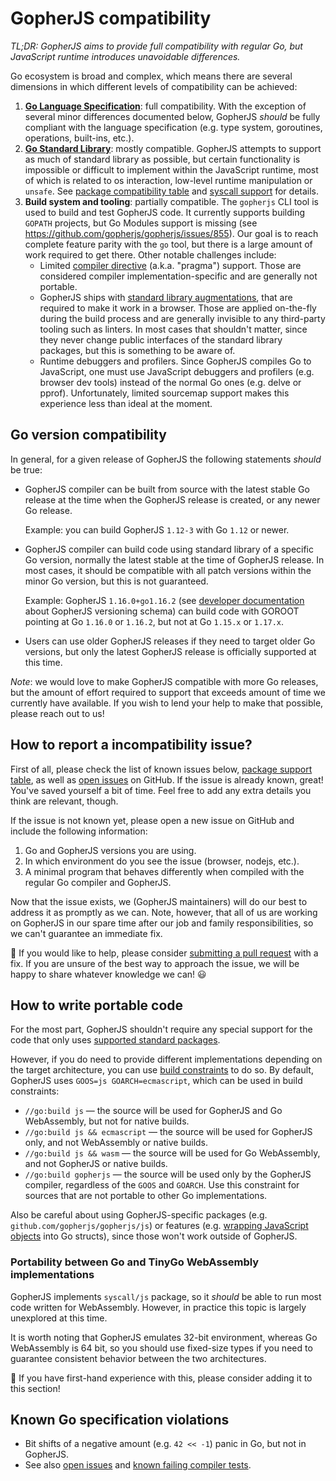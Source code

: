 # GopherJS compatibility

_TL;DR: GopherJS aims to provide full compatibility with regular Go, but JavaScript runtime introduces unavoidable differences._

Go ecosystem is broad and complex, which means there are several dimensions in which different levels of compatibility can be achieved:

1.  **[Go Language Specification](https://golang.org/ref/spec)**: full compatibility. With the exception of several minor differences documented below, GopherJS _should_ be fully compliant with the language specification (e.g. type system, goroutines, operations, built-ins, etc.).
2.  **[Go Standard Library](https://pkg.go.dev/std)**: mostly compatible. GopherJS attempts to support as much of standard library as possible, but certain functionality is impossible or difficult to implement within the JavaScript runtime, most of which is related to os interaction, low-level runtime manipulation or `unsafe`. See [package compatibility table](packages.md) and [syscall support](syscalls.md) for details.
3.  **Build system and tooling**: partially compatible. The `gopherjs` CLI tool is used to build and test GopherJS code. It currently supports building `GOPATH` projects, but Go Modules support is missing (see https://github.com/gopherjs/gopherjs/issues/855). Our goal is to reach complete feature parity with the `go` tool, but there is a large amount of work required to get there. Other notable challenges include:
    - Limited [compiler directive](pragma.md) (a.k.a. "pragma") support. Those are considered compiler implementation-specific and are generally not portable.
    - GopherJS ships with [standard library augmentations](../compiler/natives/src/), that are required to make it work in a browser. Those are applied on-the-fly during the build process and are generally invisible to any third-party tooling such as linters. In most cases that shouldn't matter, since they never change public interfaces of the standard library packages, but this is something to be aware of.
    - Runtime debuggers and profilers. Since GopherJS compiles Go to JavaScript, one must use JavaScript debuggers and profilers (e.g. browser dev tools) instead of the normal Go ones (e.g. delve or pprof). Unfortunately, limited sourcemap support makes this experience less than ideal at the moment.

## Go version compatibility

In general, for a given release of GopherJS the following statements _should_ be true:

- GopherJS compiler can be built from source with the latest stable Go release at the time when the GopherJS release is created, or any newer Go release.

  Example: you can build GopherJS `1.12-3` with Go `1.12` or newer.

- GopherJS compiler can build code using standard library of a specific Go version, normally the latest stable at the time of GopherJS release. In most cases, it should be compatible with all patch versions within the minor Go version, but this is not guaranteed.

  Example: GopherJS `1.16.0+go1.16.2` (see [developer documentation](https://github.com/gopherjs/gopherjs/wiki/Developer-Guidelines#versions) about GopherJS versioning schema) can build code with GOROOT pointing at Go `1.16.0` or `1.16.2`, but not at Go `1.15.x` or `1.17.x`.

- Users can use older GopherJS releases if they need to target older Go versions, but only the latest GopherJS release is officially supported at this time.

_Note_: we would love to make GopherJS compatible with more Go releases, but the amount of effort required to support that exceeds amount of time we currently have available. If you wish to lend your help to make that possible, please reach out to us!

## How to report a incompatibility issue?

First of all, please check the list of known issues below, [package support table](packages.md), as well as [open issues](https://github.com/gopherjs/gopherjs/issues) on GitHub. If the issue is already known, great! You've saved yourself a bit of time. Feel free to add any extra details you think are relevant, though.

If the issue is not known yet, please open a new issue on GitHub and include the following information:

1. Go and GopherJS versions you are using.
2. In which environment do you see the issue (browser, nodejs, etc.).
3. A minimal program that behaves differently when compiled with the regular Go compiler and GopherJS.

Now that the issue exists, we (GopherJS maintainers) will do our best to address it as promptly as we can. Note, however, that all of us are working on GopherJS in our spare time after our job and family responsibilities, so we can't guarantee an immediate fix.

🚧 If you would like to help, please consider [submitting a pull request](https://github.com/gopherjs/gopherjs/wiki/Developer-Guidelines) with a fix. If you are unsure of the best way to approach the issue, we will be happy to share whatever knowledge we can! 😃

## How to write portable code

For the most part, GopherJS shouldn't require any special support for the code that only uses [supported standard packages](packages.md).

However, if you do need to provide different implementations depending on the target architecture, you can use [build constraints](https://golang.org/cmd/go/#hdr-Build_constraints) to do so. By default, GopherJS uses `GOOS=js GOARCH=ecmascript`, which can be used in build constraints:

- `//go:build js` — the source will be used for GopherJS and Go WebAssembly, but not for native builds.
- `//go:build js && ecmascript` — the source will be used for GopherJS only, and not WebAssembly or native builds.
- `//go:build js && wasm` — the source will be used for Go WebAssembly, and not GopherJS or native builds.
- `//go:build gopherjs` — the source will be used only by the GopherJS compiler, regardless of the `GOOS` and `GOARCH`. Use this constraint for sources that are not portable to other Go implementations.

Also be careful about using GopherJS-specific packages (e.g. `github.com/gopherjs/gopherjs/js`) or features (e.g. [wrapping JavaScript objects](https://github.com/gopherjs/gopherjs/wiki/JavaScript-Tips-and-Gotchas#tips) into Go structs), since those won't work outside of GopherJS.

### Portability between Go and TinyGo WebAssembly implementations

GopherJS implements `syscall/js` package, so it _should_ be able to run most code written for WebAssembly. However, in practice this topic is largely unexplored at this time.

It is worth noting that GopherJS emulates 32-bit environment, whereas Go WebAssembly is 64 bit, so you should use fixed-size types if you need to guarantee consistent behavior between the two architectures.

🚧 If you have first-hand experience with this, please consider adding it to this section!

## Known Go specification violations

- Bit shifts of a negative amount (e.g. `42 << -1`) panic in Go, but not in GopherJS.
- See also [open issues](https://github.com/gopherjs/gopherjs/issues) and [known failing compiler tests](https://github.com/gopherjs/gopherjs/blob/master/tests/run.go).
